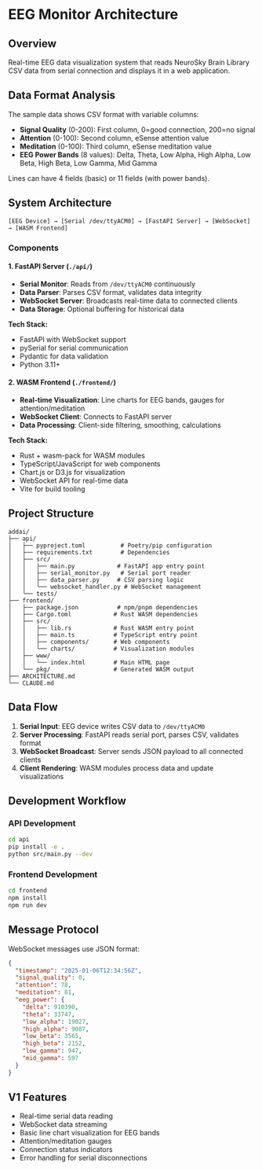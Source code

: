 # EEG Monitor Architecture

## Overview
Real-time EEG data visualization system that reads NeuroSky Brain Library CSV data from serial connection and displays it in a web application.

## Data Format Analysis
The sample data shows CSV format with variable columns:
- **Signal Quality** (0-200): First column, 0=good connection, 200=no signal
- **Attention** (0-100): Second column, eSense attention value  
- **Meditation** (0-100): Third column, eSense meditation value
- **EEG Power Bands** (8 values): Delta, Theta, Low Alpha, High Alpha, Low Beta, High Beta, Low Gamma, Mid Gamma

Lines can have 4 fields (basic) or 11 fields (with power bands).

## System Architecture

```
[EEG Device] → [Serial /dev/ttyACM0] → [FastAPI Server] → [WebSocket] → [WASM Frontend]
```

### Components

#### 1. FastAPI Server (`./api/`)
- **Serial Monitor**: Reads from `/dev/ttyACM0` continuously
- **Data Parser**: Parses CSV format, validates data integrity
- **WebSocket Server**: Broadcasts real-time data to connected clients
- **Data Storage**: Optional buffering for historical data

**Tech Stack:**
- FastAPI with WebSocket support
- pySerial for serial communication
- Pydantic for data validation
- Python 3.11+

#### 2. WASM Frontend (`./frontend/`)
- **Real-time Visualization**: Line charts for EEG bands, gauges for attention/meditation
- **WebSocket Client**: Connects to FastAPI server
- **Data Processing**: Client-side filtering, smoothing, calculations

**Tech Stack:**
- Rust + wasm-pack for WASM modules
- TypeScript/JavaScript for web components
- Chart.js or D3.js for visualization
- WebSocket API for real-time data
- Vite for build tooling

## Project Structure

```
addai/
├── api/
│   ├── pyproject.toml          # Poetry/pip configuration
│   ├── requirements.txt        # Dependencies
│   ├── src/
│   │   ├── main.py            # FastAPI app entry point
│   │   ├── serial_monitor.py   # Serial port reader
│   │   ├── data_parser.py     # CSV parsing logic
│   │   └── websocket_handler.py # WebSocket management
│   └── tests/
├── frontend/
│   ├── package.json           # npm/pnpm dependencies
│   ├── Cargo.toml            # Rust WASM dependencies
│   ├── src/
│   │   ├── lib.rs            # Rust WASM entry point
│   │   ├── main.ts           # TypeScript entry point
│   │   ├── components/       # Web components
│   │   └── charts/           # Visualization modules
│   ├── www/
│   │   └── index.html        # Main HTML page
│   └── pkg/                  # Generated WASM output
├── ARCHITECTURE.md
└── CLAUDE.md
```

## Data Flow

1. **Serial Input**: EEG device writes CSV data to `/dev/ttyACM0`
2. **Server Processing**: FastAPI reads serial port, parses CSV, validates format
3. **WebSocket Broadcast**: Server sends JSON payload to all connected clients
4. **Client Rendering**: WASM modules process data and update visualizations

## Development Workflow

### API Development
```bash
cd api
pip install -e .
python src/main.py --dev
```

### Frontend Development  
```bash
cd frontend
npm install
npm run dev
```

## Message Protocol

WebSocket messages use JSON format:
```json
{
  "timestamp": "2025-01-06T12:34:56Z",
  "signal_quality": 0,
  "attention": 78,
  "meditation": 81,
  "eeg_power": {
    "delta": 910390,
    "theta": 33747,
    "low_alpha": 19027,
    "high_alpha": 9087,
    "low_beta": 3565,
    "high_beta": 2152,
    "low_gamma": 947,
    "mid_gamma": 597
  }
}
```

## V1 Features

- Real-time serial data reading
- WebSocket data streaming
- Basic line chart visualization for EEG bands
- Attention/meditation gauges
- Connection status indicators
- Error handling for serial disconnections